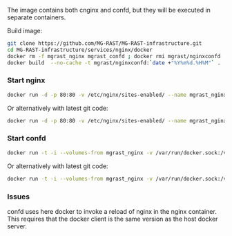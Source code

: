 
The image contains both cnginx and confd, but they will be executed in separate containers.

Build image:
```bash
git clone https://github.com/MG-RAST/MG-RAST-infrastructure.git
cd MG-RAST-infrastructure/services/nginx/docker
docker rm -f mgrast_nginx mgrast_confd ; docker rmi mgrast/nginxconfd
docker build  --no-cache -t mgrast/nginxconfd:`date +"%Y%m%d.%H%M"` .
```

### Start nginx
```bash
docker run -d -p 80:80 -v /etc/nginx/sites-enabled/ --name mgrast_nginx mgrast/nginxconfd /usr/sbin/nginx -c /MG-RAST-infrastructure/services/nginx/nginx.conf
```
Or alternatively with latest git code:
```bash
docker run -d -p 80:80 -v /etc/nginx/sites-enabled/ --name mgrast_nginx mgrast/nginxconfd bash -c 'cd Skycore && git pull && /usr/sbin/nginx -c /MG-RAST-infrastructure/services/nginx/nginx.conf'
```

### Start confd
```bash
docker run -t -i --volumes-from mgrast_nginx -v /var/run/docker.sock:/var/run/docker.sock --name mgrast_confd mgrast/nginxconfd /MG-RAST-infrastructure/services/nginx/confd/run_confd.sh
```
Or alternatively with latest git code:
```bash
docker run -t -i --volumes-from mgrast_nginx -v /var/run/docker.sock:/var/run/docker.sock --name mgrast_confd mgrast/nginxconfd bash -c 'cd Skycore && git pull && /MG-RAST-infrastructure/services/nginx/confd/run_confd.sh'
```

### Issues
confd uses here docker to invoke a reload of nginx in the nginx container. This requires that the docker client is the same version as the host docker server.
